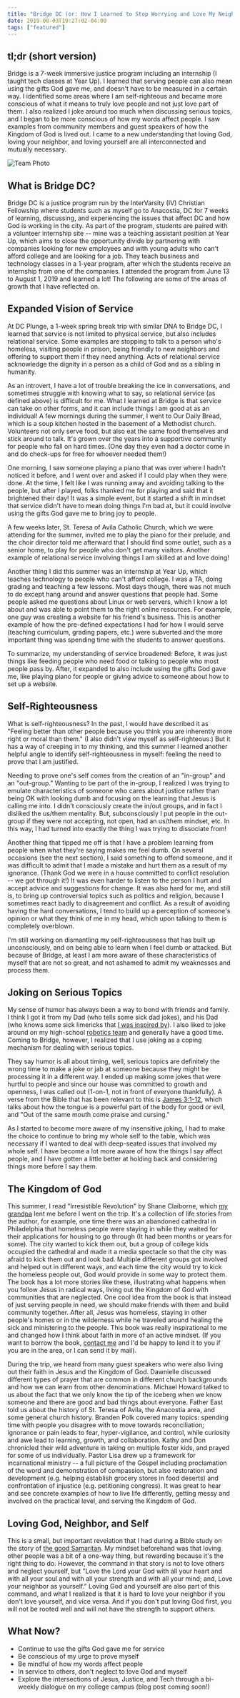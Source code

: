 ```yaml
---
title: "Bridge DC (or: How I Learned to Stop Worrying and Love My Neighbor)"
date: 2019-08-03T19:27:02-04:00
tags: ["featured"]
---
```


## tl;dr (short version)
Bridge is a 7-week immersive justice program including an internship (I taught tech classes at Year Up). I learned that serving people can also mean using the gifts God gave me, and doesn't have to be measured in a certain way. I identified some areas where I am self-righteous and became more conscious of what it means to truly love people and not just love part of them. I also realized I joke around too much when discussing serious topics, and I began to be more conscious of how my words affect people. I saw examples from community members and guest speakers of how the Kingdom of God is lived out. I came to a new understanding that loving God, loving your neighbor, and loving yourself are all interconnected and mutually necessary.

![Team Photo](/blog/images/bridge-dc.jpg)

## What is Bridge DC?
Bridge DC is a justice program run by the InterVarsity (IV) Christian Fellowship where students such as myself go to Anacostia, DC for 7 weeks of learning, discussing, and experiencing the issues that affect DC and how God is working in the city. As part of the program, students are paired with a volunteer internship site -- mine was a teaching assistant position at Year Up, which aims to close the opportunity divide by partnering with companies looking for new employees and with young adults who can't afford college and are looking for a job. They teach business and technology classes in a 1-year program, after which the students receive an internship from one of the companies. I attended the program from June 13 to August 1, 2019 and learned a lot! The following are some of the areas of growth that I have reflected on.

## Expanded Vision of Service
At DC Plunge, a 1-week spring break trip with similar DNA to Bridge DC, I learned that service is not limited to physical service, but also includes relational service. Some examples are stopping to talk to a person who's homeless, visiting people in prison, being friendly to new neighbors and offering to support them if they need anything. Acts of relational service acknowledge the dignity in a person as a child of God and as a sibling in humanity.

As an introvert, I have a lot of trouble breaking the ice in conversations, and sometimes struggle with knowing what to say, so relational service (as defined above) is difficult for me. What I learned at Bridge is that service can take on other forms, and it can include things I am good at as an individual! A few mornings during the summer, I went to Our Daily Bread, which is a soup kitchen hosted in the basement of a Methodist church. Volunteers not only serve food, but also eat the same food themselves and stick around to talk. It's grown over the years into a supportive community for people who fall on hard times. (One day they even had a doctor come in and do check-ups for free for whoever needed them!)

One morning, I saw someone playing a piano that was over where I hadn't noticed it before, and I went over and asked if I could play when they were done. At the time, I felt like I was running away and avoiding talking to the people, but after I played, folks thanked me for playing and said that it brightened their day! It was a simple event, but it started a shift in mindset that service didn't have to mean doing things I'm bad at, but it could involve using the gifts God gave me to bring joy to people.

A few weeks later, St. Teresa of Avila Catholic Church, which we were attending for the summer, invited me to play the piano for their prelude, and the choir director told me afterward that I should find some outlet, such as a senior home, to play for people who don't get many visitors. Another example of relational service involving things I am skilled at and love doing!

Another thing I did this summer was an internship at Year Up, which teaches technology to people who can't afford college. I was a TA, doing grading and teaching a few lessons. Most days though, there was not much to do except hang around and answer questions that people had. Some people asked me questions about Linux or web servers, which I know a lot about and was able to point them to the right online resources. For example, one guy was creating a website for his friend's business. This is another example of how the pre-defined expectations I had for how I would serve (teaching curriculum, grading papers, etc.) were subverted and the more important thing was spending time with the students to answer questions.

To summarize, my understanding of service broadened: Before, it was just things like feeding people who need food or talking to people who most people pass by. After, it expanded to also include using the gifts God gave me, like playing piano for people or giving advice to someone about how to set up a website.

## Self-Righteousness
What is self-righteousness? In the past, I would have described it as "Feeling better than other people because you think you are inherently more right or moral than them." (I also didn't view myself as self-righteous.) But it has a way of creeping in to my thinking, and this summer I learned another helpful angle to identify self-righteousness in myself: feeling the need to prove that I am justified.

Needing to prove one's self comes from the creation of an "in-group" and an "out-group." Wanting to be part of the in-group, I realized I was trying to emulate characteristics of someone who cares about justice rather than being OK with looking dumb and focusing on the learning that Jesus is calling me into. I didn't consciously create the in/out groups, and in fact I disliked the us/them mentality. But, subconsciously I put people in the out-group if they were not accepting, not open, had an us/them mindset, etc. In this way, I had turned into exactly the thing I was trying to dissociate from!

Another thing that tipped me off is that I have a problem learning from people when what they're saying makes me feel dumb. On several occasions (see the next section), I said something to offend someone, and it was difficult to admit that I made a mistake and hurt them as a result of my ignorance. (Thank God we were in a house committed to conflict resolution -- we got through it!) It was even harder to listen to the person I hurt and accept advice and suggestions for change. It was also hard for me, and still is, to bring up controversial topics such as politics and religion, because I sometimes react badly to disagreement and conflict. As a result of avoiding having the hard conversations, I tend to build up a perception of someone's opinion or what they think of me in my head, which upon talking to them is completely overblown.

I'm still working on dismantling my self-righteousness that has built up unconsciously, and on being able to learn when I feel dumb or attacked. But because of Bridge, at least I am more aware of these characteristics of myself that are not so great, and not ashamed to admit my weaknesses and process them.

## Joking on Serious Topics
My sense of humor has always been a way to bond with friends and family. I think I got it from my Dad (who tells some sick dad jokes), and his Dad (who knows some sick limericks that [I was inspired by](/blog/my-story-by-johan-vandegriff/)). I also liked to joke around on my high-school [robotics team](/blog/log-e-tales-from-the-electron-volts/) and generally have a good time. Coming to Bridge, however, I realized that I use joking as a coping mechanism for dealing with serious topics.

They say humor is all about timing, well, serious topics are definitely the wrong time to make a joke or jab at someone because they might be processing it in a different way. I ended up making some jokes that were hurtful to people and since our house was committed to growth and openness, I was called out (1-on-1, not in front of everyone thankfully). A verse from the Bible that has been relevant to this is [James 3:1-12](https://www.biblegateway.com/passage/?search=james%203:1-12&version=NIV), which talks about how the tongue is a powerful part of the body for good or evil, and "Out of the same mouth come praise and cursing."

As I started to become more aware of my insensitive joking, I had to make the choice to continue to bring my whole self to the table, which was necessary if I wanted to deal with deep-seated issues that involved my whole self. I have become a lot more aware of how the things I say affect people, and I have gotten a little better at holding back and considering things more before I say them.

## The Kingdom of God
This summer, I read "Irresistible Revolution" by Shane Claiborne, which [my grandpa](https://joe.vandegriff.net/) lent me before I went on the trip. It's a collection of life stories from the author, for example, one time there was an abandoned cathedral in Philadelphia that homeless people were staying in while they waited for their applications for housing to go through (It had been months or years for some). The city wanted to kick them out, but a group of college kids occupied the cathedral and made it a media spectacle so that the city was afraid to kick them out and look bad. Multiple different groups got involved and helped out in different ways, and each time the city would try to kick the homeless people out, God would provide in some way to protect them. The book has a lot more stories like these, illustrating what happens when you follow Jesus in radical ways, living out the Kingdom of God with communities that are neglected. One cool idea from the book is that instead of just serving people in need, we should make friends with them and build community together. After all, Jesus was homeless, staying in other people's homes or in the wilderness while he traveled around healing the sick and ministering to the people. This book was really inspirational to me and changed how I think about faith in more of an active mindset. (If you want to borrow the book, [contact me](/contact/) and I'd be happy to lend it to you if you are in the area, or I can send it by mail).

During the trip, we heard from many guest speakers who were also living out their faith in Jesus and the Kingdom of God. Dawnielle discussed different types of prayer that are common in different church backgrounds and how we can learn from other denominations. Michael Howard talked to us about the fact that we only know the tip of the iceberg when we know someone and there are good and bad things about everyone. Father East told us about the history of St. Teresa of Avila, the Anacostia area, and some general church history. Branden Polk covered many topics: spending time with people you disagree with to move towards reconciliation; ignorance or pain leads to fear, hyper-vigilance, and control, while curiosity and awe lead to learning, growth, and collaboration. Kathy and Don chronicled their wild adventure in taking on multiple foster kids, and prayed for some of us individually. Pastor Lisa drew up a framework for incarnational ministry -- a full picture of the Gospel including proclamation of the word and demonstration of compassion, but also restoration and development (e.g. helping establish grocery stores in food deserts) and confrontation of injustice (e.g. petitioning congress). It was great to hear and see concrete examples of how to live life differently, getting messy and involved on the practical level, and serving the Kingdom of God.

## Loving God, Neighbor, and Self
This is a small, but important revelation that I had during a Bible study on the story of [the good Samaritan](https://www.biblegateway.com/passage/?search=Luke+10%3A+25-37&version=NIV). My mindset beforehand was that loving other people was a bit of a one-way thing, but rewarding because it's the right thing to do. However, the command in that story is not to love others and neglect yourself, but "Love the Lord your God with all your heart and with all your soul and with all your strength and with all your mind; and, Love your neighbor as yourself." Loving God and yourself are also part of this command, and what I realized is that it is hard to love your neighbor if you don't love yourself, and vice versa. And if you don't put loving God first, you will not be rooted well and will not have the strength to support others.

## What Now?
 - Continue to use the gifts God gave me for service
 - Be conscious of my urge to prove myself
 - Be mindful of how my words affect people
 - In service to others, don't neglect to love God and myself
 - Explore the intersections of Jesus, Justice, and Tech through a bi-weekly dialogue on my college campus (blog post coming soon!)